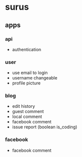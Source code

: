 # surus

## apps
### api
- authentication
### user
- use email to login
- username changeable
- profile picture
### blog
- edit history
- guest comment
- local comment
- facebook comment
- issue report (boolean is_coding)
### facebook
- facebook comment
